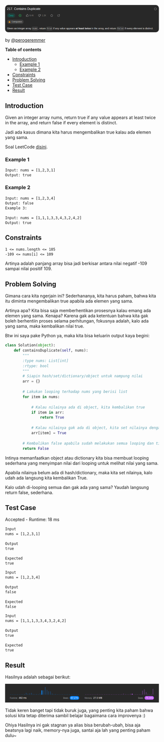 <img src="./assets/217-contains-duplicate/b954b482-d0c8-493f-89a7-10c8ee22051a.png" style="border-radius:10px;" />

<br/>

by [@perogeremmer](https://twitter.com/perogeremmer)

**Table of contents**

- [Introduction](#introduction)
  - [Example 1](#example-1)
  - [Example 2](#example-2)
- [Constraints](#constraints)
- [Problem Solving](#problem-solving)
- [Test Case](#test-case)
- [Result](#result)

## Introduction

Given an integer array nums, return true if any value appears at least twice in the array, and return false if every element is distinct.

Jadi ada kasus dimana kita harus mengembalikan true kalau ada elemen yang sama.

Soal LeetCode [disini](https://leetcode.com/problems/contains-duplicate/).

### Example 1

```
Input: nums = [1,2,3,1]
Output: true
```

### Example 2

```
Input: nums = [1,2,3,4]
Output: false
Example 3:

Input: nums = [1,1,1,3,3,4,3,2,4,2]
Output: true
```

## Constraints

```
1 <= nums.length <= 105
-109 <= nums[i] <= 109
```

Artinya adalah panjang array bisa jadi berkisar antara nilai negatif -109 sampai nilai positif 109.

## Problem Solving

Gimana cara kita ngerjain ini? Sederhananya, kita harus paham, bahwa kita itu diminta mengembalikan true apabila ada elemen yang sama.

Artinya apa? Kita bisa saja memberhentikan prosesnya kalau emang ada elemen yang sama. Kenapa? Karena gak ada ketentuan bahwa kita gak boleh berhentiin proses selama perhitungan, fokusnya adalah, kalo ada yang sama, maka kembalikan nilai true.

Btw ini saya pake Python ya, maka kita bisa keluarin output kaya begini:

```python
class Solution(object):
    def containsDuplicate(self, nums):
        """
        :type nums: List[int]
        :rtype: bool
        """
        # Siapin hash/set/dictionary/object untuk nampung nilai
        arr = {}

        # Lakukan looping terhadap nums yang berisi list
        for item in nums:

            # Kalau nilainya ada di object, kita kembalikan true
            if item in arr:
                return True

            # Kalau nilainya gak ada di object, kita set nilainya dengan true
            arr[item] = True

        # Kembalikan false apabila sudah melakukan semua looping dan tidak ada yang sama
        return False
```

Intinya memanfaatkan object atau dictionary kita bisa membuat looping sederhana yang menyimpan nilai dari looping untuk melihat nilai yang sama.

Apabila nilainya belum ada di hash/dictionary, maka kita set nilainya, kalo udah ada langsung kita kembalikan True.

Kalo udah di-looping semua dan gak ada yang sama? Yaudah langsung return false, sederhana.

## Test Case

Accepted - Runtime: 18 ms

```
Input
nums = [1,2,3,1]

Output
true

Expected
true
```

```
Input
nums = [1,2,3,4]

Output
false

Expected
false
```

```
Input
nums = [1,1,1,3,3,4,3,2,4,2]

Output
true

Expected
true
```

## Result

Hasilnya adalah sebagai berikut:

![Hasilnya](./assets/217-contains-duplicate/a6399726-8203-48b4-8deb-517880d0279e.png)

Tidak keren banget tapi tidak buruk juga, yang penting kita paham bahwa solusi kita tetap diterima sambil belajar bagaimana cara improvenya :)

Ohiya Hasilnya ini gak stagnan ya alias bisa berubah-ubah, bisa aja beatsnya lagi naik, memory-nya juga, santai aja lah yang penting paham dulu~